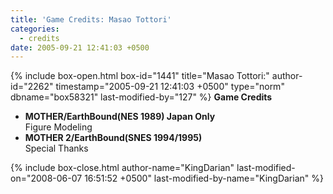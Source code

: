 ```yaml
---
title: 'Game Credits: Masao Tottori'
categories:
  - credits
date: 2005-09-21 12:41:03 +0500
---
```

{% include box-open.html box-id="1441" title="Masao Tottori:" author-id="2262" timestamp="2005-09-21 12:41:03 +0500" type="norm" dbname="box58321" last-modified-by="127" %}
<b>Game Credits</b>
 <UL>
    <LI><b>MOTHER/EarthBound(NES 1989) Japan Only</b><BR />
    Figure Modeling</LI>
    <LI><b>MOTHER 2/EarthBound(SNES 1994/1995)</b><BR />
    Special Thanks</LI>
 </UL>
{% include box-close.html author-name="KingDarian" last-modified-on="2008-06-07 16:51:52 +0500" last-modified-by-name="KingDarian" %}
